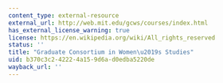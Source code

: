 ```yaml
---
content_type: external-resource
external_url: http://web.mit.edu/gcws/courses/index.html
has_external_license_warning: true
license: https://en.wikipedia.org/wiki/All_rights_reserved
status: ''
title: "Graduate Consortium in Women\u2019s Studies"
uid: b370c3c2-4222-4a15-9d6a-d0edba5220de
wayback_url: ''
---
```

